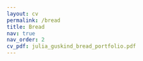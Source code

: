 ```yaml
---
layout: cv
permalink: /bread
title: Bread
nav: true
nav_order: 2
cv_pdf: julia_guskind_bread_portfolio.pdf
---
```

